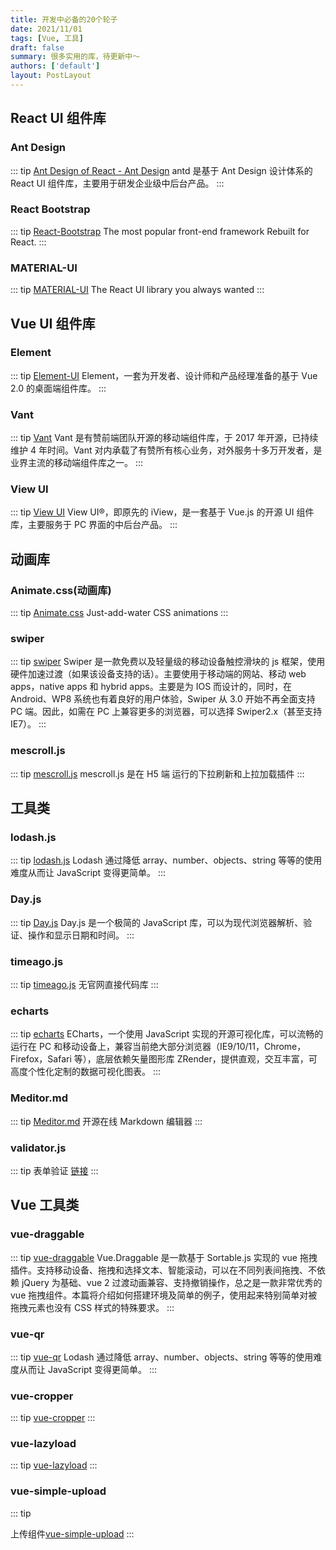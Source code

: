 ```yaml
---
title: 开发中必备的20个轮子
date: 2021/11/01
tags: [Vue, 工具]
draft: false
summary: 很多实用的库，待更新中～
authors: ['default']
layout: PostLayout
---
```


## React UI 组件库

### Ant Design

::: tip
[Ant Design of React - Ant Design](https://ant.design/docs/react/introduce-cn)
antd 是基于 Ant Design 设计体系的 React UI 组件库，主要用于研发企业级中后台产品。
:::

### React Bootstrap

::: tip
[React-Bootstrap](https://react-bootstrap.github.io/)
The most popular front-end framework Rebuilt for React.
:::

### MATERIAL-UI

::: tip
[MATERIAL-UI](https://mui.com/getting-started/usage/)
The React UI library you always wanted
:::

## Vue UI 组件库

### Element

::: tip
[Element-UI](https://element.eleme.io/#/zh-CN)
Element，一套为开发者、设计师和产品经理准备的基于 Vue 2.0 的桌面端组件库。
:::

### Vant

::: tip
[Vant](https://youzan.github.io/vant/#/zh-CN/)
Vant 是有赞前端团队开源的移动端组件库，于 2017 年开源，已持续维护 4 年时间。Vant 对内承载了有赞所有核心业务，对外服务十多万开发者，是业界主流的移动端组件库之一。
:::

### View UI

::: tip
[View UI](https://www.iviewui.com/)
View UI®，即原先的 iView，是一套基于 Vue.js 的开源 UI 组件库，主要服务于 PC 界面的中后台产品。
:::

## 动画库

### Animate.css(动画库)

::: tip
[Animate.css](https://animate.style//)
Just-add-water CSS animations
:::

### swiper

::: tip
[swiper](https://www.swiper.com.cn/)
Swiper 是一款免费以及轻量级的移动设备触控滑块的 js 框架，使用硬件加速过渡（如果该设备支持的话）。主要使用于移动端的网站、移动 web apps，native apps 和 hybrid apps。主要是为 IOS 而设计的，同时，在 Android、WP8 系统也有着良好的用户体验，Swiper 从 3.0 开始不再全面支持 PC 端。因此，如需在 PC 上兼容更多的浏览器，可以选择 Swiper2.x（甚至支持 IE7）。
:::

### mescroll.js

::: tip
[mescroll.js](http://www.mescroll.com/api.html)
mescroll.js 是在 H5 端 运行的下拉刷新和上拉加载插件
:::

## 工具类

### lodash.js

::: tip
[lodash.js](https://www.lodashjs.com/)
Lodash 通过降低 array、number、objects、string 等等的使用难度从而让 JavaScript 变得更简单。
:::

### Day.js

::: tip
[Day.js](https://dayjs.fenxianglu.cn/)
Day.js 是一个极简的 JavaScript 库，可以为现代浏览器解析、验证、操作和显示日期和时间。
:::

### timeago.js

::: tip
[timeago.js](https://github.com/hustcc/timeago.js)
无官网直接代码库
:::

### echarts

::: tip
[echarts](https://echarts.apache.org/zh/index.html)
ECharts，一个使用 JavaScript 实现的开源可视化库，可以流畅的运行在 PC 和移动设备上，兼容当前绝大部分浏览器（IE9/10/11，Chrome，Firefox，Safari 等），底层依赖矢量图形库 ZRender，提供直观，交互丰富，可高度个性化定制的数据可视化图表。
:::

### Meditor.md

::: tip
[Meditor.md](https://pandao.github.io/editor.md/)
开源在线 Markdown 编辑器
:::

### validator.js

::: tip
表单验证 [链接](https://github.com/validatorjs/validator.js)
:::

## Vue 工具类

### vue-draggable

::: tip
[vue-draggable](https://www.itxst.com/vue-draggable/tutorial.html)
Vue.Draggable 是一款基于 Sortable.js 实现的 vue 拖拽插件。支持移动设备、拖拽和选择文本、智能滚动，可以在不同列表间拖拽、不依赖 jQuery 为基础、vue 2 过渡动画兼容、支持撤销操作，总之是一款非常优秀的 vue 拖拽组件。本篇将介绍如何搭建环境及简单的例子，使用起来特别简单对被拖拽元素也没有 CSS 样式的特殊要求。
:::

### vue-qr

::: tip
[vue-qr](https://www.npmjs.com/package/vue-qr)
Lodash 通过降低 array、number、objects、string 等等的使用难度从而让 JavaScript 变得更简单。
:::

### vue-cropper

::: tip
[vue-cropper](https://github.com/xyxiao001/vue-cropper)
:::

### vue-lazyload

::: tip
[vue-lazyload](https://www.npmjs.com/package/vue-lazyload)
:::

### vue-simple-upload

::: tip

上传组件[vue-simple-upload](https://github.com/saivarunk/vue-simple-upload)
:::
